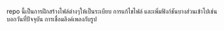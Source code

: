 repo นี้เป็นการฝึกสร้างไฟล์ต่างๆให้เป็นระเบียบ การแก้ไขไฟล์ และเพิ่มฟังก์ชันบางส่วนเข้าไปเช่น บอกวันที่ปัจจุบัน การเชื่อมลิงค์เพลงกับรูป 
